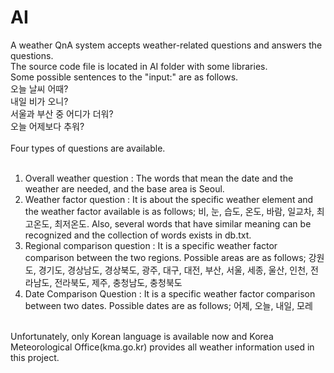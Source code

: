 # AI
A weather QnA system accepts weather-related questions and answers the questions.<br>
The source code file is located in AI folder with some libraries.
<br>
Some possible sentences to the "input:" are as follows.
<br>
오늘 날씨 어때?<br>
내일 비가 오니?<br>
서울과 부산 중 어디가 더워?<br>
오늘 어제보다 추워?<br>
<br>
Four types of questions are available.<br>
<br>
1. Overall weather question : The words that mean the date and the weather are needed, and the base area is Seoul.<br>
2. Weather factor question : It is about the specific weather element and the weather factor available is as follows; 비, 눈, 습도, 온도, 바람, 일교차, 최고온도, 최저온도. Also, several words that have similar meaning can be recognized and the collection of words exists in db.txt.<br>
3. Regional comparison question : It is a specific weather factor comparison between the two regions. Possible areas are as follows; 강원도, 경기도, 경상남도, 경상북도, 광주, 대구, 대전, 부산, 서울, 세종, 울산, 인천, 전라남도, 전라북도, 제주, 충청남도, 충청북도<br>
4. Date Comparison Question : It is a specific weather factor comparison between two dates. Possible dates are as follows; 어제, 오늘, 내일, 모레<br>
<br>
Unfortunately, only Korean language is available now and Korea Meteorological Office(kma.go.kr) provides all weather information used in this project.
